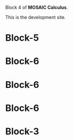 Block 4 of **MOSAIC Calculus**.

This is the development site.
# Block-5
# Block-6
# Block-6
# Block-6
# Block-3
